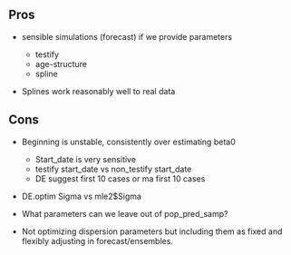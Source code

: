 ## Pros

-	sensible simulations (forecast) if we provide parameters
	- testify
	- age-structure
	- spline 

- Splines work reasonably well to real data

## Cons

- Beginning is unstable, consistently over estimating beta0
	- Start_date is very sensitive
	- testify start_date vs non_testify start_date
	- DE suggest first 10 cases or ma first 10 cases

- DE.optim Sigma vs mle2$Sigma

- What parameters can we leave out of pop_pred_samp?
  
- Not optimizing dispersion parameters but including them as fixed and flexibly adjusting in forecast/ensembles.




